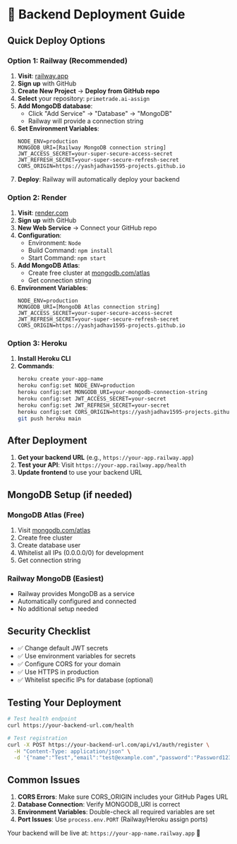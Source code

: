 # 🚀 Backend Deployment Guide

## Quick Deploy Options

### Option 1: Railway (Recommended)

1. **Visit**: [railway.app](https://railway.app)
2. **Sign up** with GitHub
3. **Create New Project** → **Deploy from GitHub repo**
4. **Select** your repository: `primetrade.ai-assign`
5. **Add MongoDB database**:
   - Click "Add Service" → "Database" → "MongoDB"
   - Railway will provide a connection string
6. **Set Environment Variables**:
   ```
   NODE_ENV=production
   MONGODB_URI=[Railway MongoDB connection string]
   JWT_ACCESS_SECRET=your-super-secure-access-secret
   JWT_REFRESH_SECRET=your-super-secure-refresh-secret
   CORS_ORIGIN=https://yashjadhav1595-projects.github.io
   ```
7. **Deploy**: Railway will automatically deploy your backend

### Option 2: Render

1. **Visit**: [render.com](https://render.com)
2. **Sign up** with GitHub
3. **New Web Service** → Connect your GitHub repo
4. **Configuration**:
   - Environment: `Node`
   - Build Command: `npm install`
   - Start Command: `npm start`
5. **Add MongoDB Atlas**:
   - Create free cluster at [mongodb.com/atlas](https://mongodb.com/atlas)
   - Get connection string
6. **Environment Variables**:
   ```
   NODE_ENV=production
   MONGODB_URI=[MongoDB Atlas connection string]
   JWT_ACCESS_SECRET=your-super-secure-access-secret
   JWT_REFRESH_SECRET=your-super-secure-refresh-secret
   CORS_ORIGIN=https://yashjadhav1595-projects.github.io
   ```

### Option 3: Heroku

1. **Install Heroku CLI**
2. **Commands**:
   ```bash
   heroku create your-app-name
   heroku config:set NODE_ENV=production
   heroku config:set MONGODB_URI=your-mongodb-connection-string
   heroku config:set JWT_ACCESS_SECRET=your-secret
   heroku config:set JWT_REFRESH_SECRET=your-secret
   heroku config:set CORS_ORIGIN=https://yashjadhav1595-projects.github.io
   git push heroku main
   ```

## After Deployment

1. **Get your backend URL** (e.g., `https://your-app.railway.app`)
2. **Test your API**: Visit `https://your-app.railway.app/health`
3. **Update frontend** to use your backend URL

## MongoDB Setup (if needed)

### MongoDB Atlas (Free)
1. Visit [mongodb.com/atlas](https://mongodb.com/atlas)
2. Create free cluster
3. Create database user
4. Whitelist all IPs (0.0.0.0/0) for development
5. Get connection string

### Railway MongoDB (Easiest)
- Railway provides MongoDB as a service
- Automatically configured and connected
- No additional setup needed

## Security Checklist

- ✅ Change default JWT secrets
- ✅ Use environment variables for secrets
- ✅ Configure CORS for your domain
- ✅ Use HTTPS in production
- ✅ Whitelist specific IPs for database (optional)

## Testing Your Deployment

```bash
# Test health endpoint
curl https://your-backend-url.com/health

# Test registration
curl -X POST https://your-backend-url.com/api/v1/auth/register \
  -H "Content-Type: application/json" \
  -d '{"name":"Test","email":"test@example.com","password":"Password123!"}'
```

## Common Issues

1. **CORS Errors**: Make sure CORS_ORIGIN includes your GitHub Pages URL
2. **Database Connection**: Verify MONGODB_URI is correct
3. **Environment Variables**: Double-check all required variables are set
4. **Port Issues**: Use `process.env.PORT` (Railway/Heroku assign ports)

Your backend will be live at: `https://your-app-name.railway.app` 🚀
